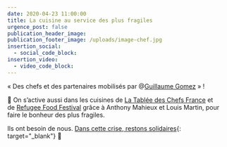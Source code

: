 ```yaml
---
date: 2020-04-23 11:00:00
title: La cuisine au service des plus fragiles
urgence_post: false
publication_header_image:
publication_footer_image: /uploads/image-chef.jpg
insertion_social:
  - social_code_block:
insertion_video:
  - video_code_block:
---
```


&laquo; Des chefs et des partenaires mobilis&eacute;s par @[Guillaume Gomez](https://www.facebook.com/Guillaume-Gomez-133665613399748/?__tn__=K-R&amp;eid=ARBfjmhtA4RBgXljjnWJHZszD4tj40xQXe1ZbGUWYXk5rVPpMU3MGlRLKViJxvAHkH_Mu7o8jUcuy85p&amp;fref=mentions&amp;__xts__%5B0%5D=68.ARAIm4-y17ElyTolT9PFvy1cmAQ_nSow-fP61ZnaRR37PcdRIyfAiM-9r3nIpVDml3BboGYx46o8Enm2mlny0dCJxJ4ksdaVw2ejsybA7pqfiDT8zwWvpew-hS8iE6IdursrlQ8dktOvq58YUUIsRyaNgCFh4Ius5Eoq3w7tEpFf8fnSBzAaAwbEcHBG0LJKrkD7hhm_6s5hMaarXXTWBK-TKEL2j8LuMmpvds9rmw-Y_x6UdMB-st4FxhOgAFbRPI4qIDK5UbetRjCs9z49kiGis9OfUM24Z9WeG7Sm33aGITruw_QMM2Y-WBDLYCx_S6rN1lTOo_nZxgtzm3RLp745XA)&nbsp;&raquo; \!

🥗 On s’active aussi dans les cuisines de&nbsp;[La Tabl&eacute;e des Chefs France](https://www.facebook.com/latableedeschefsfrance/?__tn__=K-R&amp;eid=ARAv1tImw3jk_CGz5LmO7PvGgFRDev8dKJ2gkadWwqlbTm9Asuv6IjcffRU0tgRbNQk3wxIjcht34h9V&amp;fref=mentions&amp;__xts__%5B0%5D=68.ARAIm4-y17ElyTolT9PFvy1cmAQ_nSow-fP61ZnaRR37PcdRIyfAiM-9r3nIpVDml3BboGYx46o8Enm2mlny0dCJxJ4ksdaVw2ejsybA7pqfiDT8zwWvpew-hS8iE6IdursrlQ8dktOvq58YUUIsRyaNgCFh4Ius5Eoq3w7tEpFf8fnSBzAaAwbEcHBG0LJKrkD7hhm_6s5hMaarXXTWBK-TKEL2j8LuMmpvds9rmw-Y_x6UdMB-st4FxhOgAFbRPI4qIDK5UbetRjCs9z49kiGis9OfUM24Z9WeG7Sm33aGITruw_QMM2Y-WBDLYCx_S6rN1lTOo_nZxgtzm3RLp745XA)&nbsp;et de&nbsp;[Refugee Food Festival](https://www.facebook.com/RefugeeFoodFestival/?__tn__=K-R&amp;eid=ARBI6yhnkQysUTSfaf9rELBS4b2HHYCZtgeRlPkwqMXZvT_jUu35GErayUKDZz62haexC_3JP4XDrSag&amp;fref=mentions&amp;__xts__%5B0%5D=68.ARAIm4-y17ElyTolT9PFvy1cmAQ_nSow-fP61ZnaRR37PcdRIyfAiM-9r3nIpVDml3BboGYx46o8Enm2mlny0dCJxJ4ksdaVw2ejsybA7pqfiDT8zwWvpew-hS8iE6IdursrlQ8dktOvq58YUUIsRyaNgCFh4Ius5Eoq3w7tEpFf8fnSBzAaAwbEcHBG0LJKrkD7hhm_6s5hMaarXXTWBK-TKEL2j8LuMmpvds9rmw-Y_x6UdMB-st4FxhOgAFbRPI4qIDK5UbetRjCs9z49kiGis9OfUM24Z9WeG7Sm33aGITruw_QMM2Y-WBDLYCx_S6rN1lTOo_nZxgtzm3RLp745XA)&nbsp;gr&acirc;ce &agrave; Anthony Mahieux et Louis Martin, pour faire le bonheur des plus fragiles.

Ils ont besoin de nous. [Dans cette crise, restons solidaires](https://don.ordredemaltefrance.org/?cid=11&amp;reserved_code_origine=Webcovid){: target="_blank"}&nbsp;💪